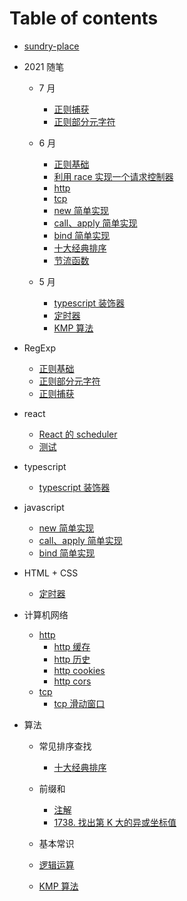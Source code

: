 # Table of contents

-   [sundry-place](README.md)

*   2021 随笔

    -   7 月

        -   [正则捕获](regexp/capture.md)
        -   [正则部分元字符](regexp/metacharacter.md)

    -   6 月
        -   [正则基础](regexp/base.md)
        -   [利用 race 实现一个请求控制器](javascript/race.md)
        -   [http](network/http.md)
        -   [tcp](network/tcp.md)
        -   [new 简单实现](javascript/new.md)
        -   [call、apply 简单实现](javascript/apply_call.md)
        -   [bind 简单实现](javascript/bind.md)
        -   [十大经典排序](2021/sort.md)
        -   [节流函数](2021/throttle.md)
    -   5 月
        -   [typescript 装饰器](typescript/decorators.md)
        -   [定时器](html+css/Timers.md)
        -   [KMP 算法](2021/kmp.md)

*   RegExp

    -   [正则基础](regexp/base.md)
    -   [正则部分元字符](regexp/metacharacter.md)
    -   [正则捕获](regexp/capture.md)

*   react

    -   [React 的 scheduler](react/scheduler.md)
    -   [测试](react/untitled-1ceshi.md)

*   typescript

    -   [typescript 装饰器](typescript/decorators.md)

*   javascript

    -   [new 简单实现](javascript/new.md)
    -   [call、apply 简单实现](javascript/apply_call.md)
    -   [bind 简单实现](javascript/bind.md)

*   HTML + CSS

    -   [定时器](html+css/Timers.md)

*   计算机网络

    -   [http](network/http.md)
        -   [http 缓存](network/http-cache.md)
        -   [http 历史](network/http-history.md)
        -   [http cookies](network/http-cookies.md)
        -   [http cors](network/http-cors.md)
    -   [tcp](network/tcp.md)
        -   [tcp 滑动窗口](network/SlidingWindowProtocol.md)

*   算法

    -   常见排序查找
        -   [十大经典排序](2021/sort.md)
    -   前缀和

        -   [注解](arithmetic/PrefixSum/note.md)
        -   [1738. 找出第 K 大的异或坐标值](arithmetic/PrefixSum/1738.md)

    -   基本常识

    -   [逻辑运算](arithmetic/base/logical_operation.md)
    -   [KMP 算法](2021/kmp.md)
